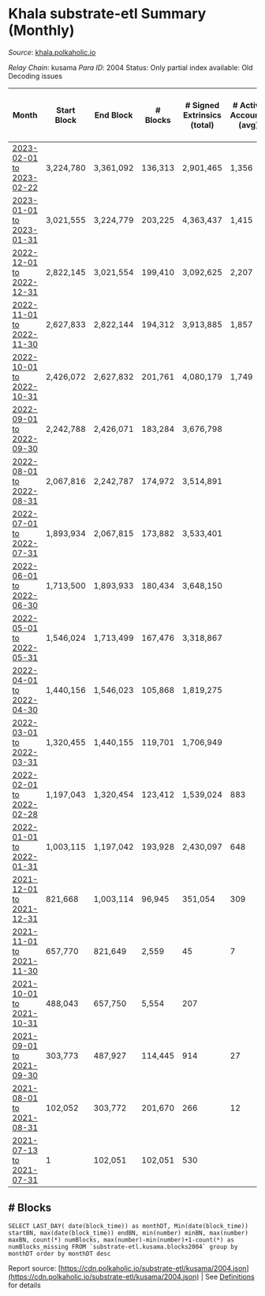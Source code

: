# Khala substrate-etl Summary (Monthly)

_Source_: [khala.polkaholic.io](https://khala.polkaholic.io)

*Relay Chain*: kusama
*Para ID*: 2004
Status: Only partial index available: Old Decoding issues


| Month | Start Block | End Block | # Blocks | # Signed Extrinsics (total) | # Active Accounts (avg) | # Addresses with Balances (max) | Issues |
| ----- | ----------- | --------- | -------- | --------------------------- | ----------------------- | ------------------------------- | ------ |
| [2023-02-01 to 2023-02-22](/kusama/2004-khala/2023-02-28.md) | 3,224,780 | 3,361,092 | 136,313 | 2,901,465 | 1,356 | 23,646 | -   |   
| [2023-01-01 to 2023-01-31](/kusama/2004-khala/2023-01-31.md) | 3,021,555 | 3,224,779 | 203,225 | 4,363,437 | 1,415 | 23,240 | -   |   
| [2022-12-01 to 2022-12-31](/kusama/2004-khala/2022-12-31.md) | 2,822,145 | 3,021,554 | 199,410 | 3,092,625 | 2,207 | 22,893 | -   |   
| [2022-11-01 to 2022-11-30](/kusama/2004-khala/2022-11-30.md) | 2,627,833 | 2,822,144 | 194,312 | 3,913,885 | 1,857 | 19,611 | -   |   
| [2022-10-01 to 2022-10-31](/kusama/2004-khala/2022-10-31.md) | 2,426,072 | 2,627,832 | 201,761 | 4,080,179 | 1,749 | 18,546 | -   |   
| [2022-09-01 to 2022-09-30](/kusama/2004-khala/2022-09-30.md) | 2,242,788 | 2,426,071 | 183,284 | 3,676,798 |  | 17,683 | -   |   
| [2022-08-01 to 2022-08-31](/kusama/2004-khala/2022-08-31.md) | 2,067,816 | 2,242,787 | 174,972 | 3,514,891 |  | 17,257 | -   |   
| [2022-07-01 to 2022-07-31](/kusama/2004-khala/2022-07-31.md) | 1,893,934 | 2,067,815 | 173,882 | 3,533,401 |  | 17,299 | -   |   
| [2022-06-01 to 2022-06-30](/kusama/2004-khala/2022-06-30.md) | 1,713,500 | 1,893,933 | 180,434 | 3,648,150 |  | 16,813 | -   |   
| [2022-05-01 to 2022-05-31](/kusama/2004-khala/2022-05-31.md) | 1,546,024 | 1,713,499 | 167,476 | 3,318,867 |  | 15,917 | -   |   
| [2022-04-01 to 2022-04-30](/kusama/2004-khala/2022-04-30.md) | 1,440,156 | 1,546,023 | 105,868 | 1,819,275 |  | 14,797 | -   |   
| [2022-03-01 to 2022-03-31](/kusama/2004-khala/2022-03-31.md) | 1,320,455 | 1,440,155 | 119,701 | 1,706,949 |  | 13,765 | -   |   
| [2022-02-01 to 2022-02-28](/kusama/2004-khala/2022-02-28.md) | 1,197,043 | 1,320,454 | 123,412 | 1,539,024 | 883 | 13,715 | -   |   
| [2022-01-01 to 2022-01-31](/kusama/2004-khala/2022-01-31.md) | 1,003,115 | 1,197,042 | 193,928 | 2,430,097 | 648 | 13,669 | -   |   
| [2021-12-01 to 2021-12-31](/kusama/2004-khala/2021-12-31.md) | 821,668 | 1,003,114 | 96,945 | 351,054 | 309 | 13,764 | - 84,502 (46.57%) |   
| [2021-11-01 to 2021-11-30](/kusama/2004-khala/2021-11-30.md) | 657,770 | 821,649 | 2,559 | 45 | 7 | 13,550 | -  **BROKEN** (98.44%) |   
| [2021-10-01 to 2021-10-31](/kusama/2004-khala/2021-10-31.md) | 488,043 | 657,750 | 5,554 | 207 |  | 13,214 | -  **BROKEN** (96.73%) |   
| [2021-09-01 to 2021-09-30](/kusama/2004-khala/2021-09-30.md) | 303,773 | 487,927 | 114,445 | 914 | 27 | 11,717 | -  **BROKEN** (37.85%) |   
| [2021-08-01 to 2021-08-31](/kusama/2004-khala/2021-08-31.md) | 102,052 | 303,772 | 201,670 | 266 | 12 | 3,198 | - 51 (0.03%) |   
| [2021-07-13 to 2021-07-31](/kusama/2004-khala/2021-07-31.md) | 1 | 102,051 | 102,051 | 530 |  | 3,172 | -   |   

## # Blocks
```
SELECT LAST_DAY( date(block_time)) as monthDT, Min(date(block_time)) startBN, max(date(block_time)) endBN, min(number) minBN, max(number) maxBN, count(*) numBlocks, max(number)-min(number)+1-count(*) as numBlocks_missing FROM `substrate-etl.kusama.blocks2004` group by monthDT order by monthDT desc
```



Report source: [https://cdn.polkaholic.io/substrate-etl/kusama/2004.json](https://cdn.polkaholic.io/substrate-etl/kusama/2004.json) | See [Definitions](/DEFINITIONS.md) for details
